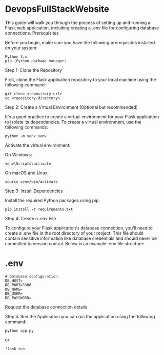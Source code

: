 # DevopsFullStackWebsite

This guide will walk you through the process of setting up and running a Flask web application, including creating a .env file for configuring database connections.
Prerequisites

Before you begin, make sure you have the following prerequisites installed on your system:

    Python 3.x
    pip (Python package manager)

Step 1: Clone the Repository

First, clone the Flask application repository to your local machine using the following command:

    git clone <repository-url>
    cd <repository-directory>

Step 2: Create a Virtual Environment (Optional but recommended)

It's a good practice to create a virtual environment for your Flask application to isolate its dependencies. To create a virtual environment, use the following commands:



    python -m venv venv

Activate the virtual environment:

On Windows:


    venv\Scripts\activate

On macOS and Linux:

    source venv/bin/activate

Step 3: Install Dependencies

Install the required Python packages using pip:


    pip install -r requirements.txt

Step 4: Create a .env File

To configure your Flask application's database connection, you'll need to create a .env file in the root directory of your project. This file should contain sensitive information like database credentials and should never be committed to version control. Below is an example .env file structure:

# .env
```
# Database configuration
DB_HOST=
DB_PORT=3306
DB_NAME=
DB_USER=
DB_PASSWORD=
```
Request the database connection details

Step 5: Run the Application
you can run the application using the following command:

    python app.py

or

    flask run

